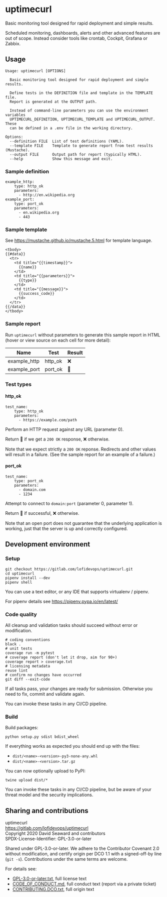# uptimecurl

Basic monitoring tool designed for rapid deployment and simple results.

Scheduled monitoring, dashboards, alerts and other advanced features are
out of scope. Instead consider tools like crontab, Cockpit, Grafana or
Zabbix.

## Usage

```
Usage: uptimecurl [OPTIONS]

  Basic monitoring tool designed for rapid deployment and simple results.

  Define tests in the DEFINITION file and template in the TEMPLATE file.
  Report is generated at the OUTPUT path.

  Instead of command-line parameters you can use the environment variables
  UPTIMECURL_DEFINITION, UPTIMECURL_TEMPLATE and UPTIMECURL_OUTPUT. These
  can be defined in a .env file in the working directory.

Options:
  --definition FILE  List of test definitions (YAML).
  --template FILE    Template to generate report from test results (Mustache).
  --output FILE      Output path for report (typically HTML).
  --help             Show this message and exit.
```

### Sample definition

```
example_http:
    type: http_ok
    parameters:
      - http://en.wikipedia.org
example_port:
    type: port_ok
    parameters:
      - en.wikipedia.org
      - 443
```

### Sample template

See <https://mustache.github.io/mustache.5.html> for template language.

```
<tbody>
{{#data}}
  <tr>
    <td title="{{timestamp}}">
      {{name}}
    </td>
    <td title="{{parameters}}">
      {{type}}
    </td>
    <td title="{{message}}">
      {{success_code}}
    </td>
  </tr>
{{/data}}
</tbody>
```

### Sample report

Run `uptimecurl` without parameters to generate this sample report
in HTML (hover or view source on each cell for more detail):

<table>
  <thead>
    <tr>
      <th>
        Name
      </th>
      <th>
        Test
      </th>
      <th>
        Result
      </th>
    </tr>
  </thead>
  <tbody>
      <tr>
        <td title="2020-09-03 16:28:42.416792">
          example_http
        </td>
        <td title="['http://en.wikipedia.org']">
          http_ok
        </td>
        <td title="http://en.wikipedia.org returned 301">
          ❌
        </td>
      </tr>
      <tr>
        <td title="2020-09-03 16:28:42.449334">
          example_port
        </td>
        <td title="['en.wikipedia.org', 443]">
          port_ok
        </td>
        <td title="">
          💚
        </td>
      </tr>
  </tbody>
</table>

### Test types

#### http_ok

```
test_name:
    type: http_ok
    parameters:
      - https://example.com/path
```

Perform an HTTP request against any URL (parameter 0).

Return 💚 if we get a `200 OK` response, ❌ otherwise.

Note that we expect strictly a `200 OK` reponse. Redirects and
other values will result in a failure. (See the sample report
for an example of a failure.)

#### port_ok

```
test_name:
    type: port_ok
    parameters:
      - domain.com
      - 1234
```

Attempt to connect to `domain:port` (parameter 0, parameter 1).

Return 💚 if successful, ❌ otherwise.

Note that an open port does not guarantee that the underlying
application is working, just that the server is up and correctly
configured.

## Development environment

### Setup

```
git checkout https://gitlab.com/lofidevops/uptimecurl.git
cd uptimecurl
pipenv install --dev
pipenv shell
```

You can use a text editor, or any IDE that supports virtualenv / pipenv.

For pipenv details see <https://pipenv.pypa.io/en/latest/>

### Code quality

All cleanup and validation tasks should succeed without error or modification.

```
# coding conventions
black .
# unit tests
coverage run -m pytest
# coverage report (don't let it drop, aim for 90+)
coverage report > coverage.txt
# licensing metadata
reuse lint
# confirm no changes have occurred
git diff --exit-code
```

If all tasks pass, your changes are ready for submission. Otherwise you need
to fix, commit and validate again.

You can invoke these tasks in any CI/CD pipeline.

### Build

Build packages:

```
python setup.py sdist bdist_wheel
```

If everything works as expected you should end up with the files:

* `dist/<name>-<version>-py3-none-any.whl`
* `dist/<name>-<version>.tar.gz`

You can now optionally upload to PyPI:

```
twine upload dist/*
```

You can invoke these tasks in any CI/CD pipeline, but be aware of your threat model and the
security implications.

## Sharing and contributions

uptimecurl <br />
<https://gitlab.com/lofidevops/uptimecurl> <br />
Copyright 2020 David Seaward and contributors <br />
SPDX-License-Identifier: GPL-3.0-or-later

Shared under GPL-3.0-or-later. We adhere to the Contributor Covenant
2.0 without modification, and certify origin per DCO 1.1 with a
signed-off-by line (`git -s`). Contributions under the same terms
are welcome.

For details see:

* [GPL-3.0-or-later.txt], full license text
* [CODE_OF_CONDUCT.md], full conduct text (report via a private ticket)
* [CONTRIBUTING.DCO.txt], full origin text

<!-- Links -->

[GPL-3.0-or-later.txt]: LICENSES/GPL-3.0-or-later.txt
[CODE_OF_CONDUCT.md]: CODE_OF_CONDUCT.md
[CONTRIBUTING.DCO.txt]: CONTRIBUTING.DCO.txt
